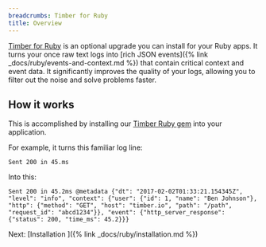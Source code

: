 ```yaml
---
breadcrumbs: Timber for Ruby
title: Overview
---
```


[Timber for Ruby](https://github.com/timberio/timber-ruby) is an optional upgrade you can
install for your Ruby apps. It turns your once raw text logs into
[rich JSON events]({% link _docs/ruby/events-and-context.md %}) that contain critical
context and event data. It significantly improves the quality of your logs, allowing you to filter
out the noise and solve problems faster.


## How it works

This is accomplished by installing our [Timber Ruby gem](https://rubygems.org/gems/timber) into
your application.

For example, it turns this familiar log line:

```
Sent 200 in 45.ms
```

Into this:

```
Sent 200 in 45.2ms @metadata {"dt": "2017-02-02T01:33:21.154345Z", "level": "info", "context": {"user": {"id": 1, "name": "Ben Johnson"}, "http": {"method": "GET", "host": "timber.io", "path": "/path", "request_id": "abcd1234"}}, "event": {"http_server_response": {"status": 200, "time_ms": 45.2}}}
```


<div class="next">
  Next: [Installation <i class="fa fa-arrow-circle-right" aria-hidden="true"></i>]({% link _docs/ruby/installation.md %})
</div>